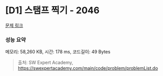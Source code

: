# [D1] 스탬프 찍기 - 2046 

[문제 링크](https://swexpertacademy.com/main/code/problem/problemDetail.do?contestProbId=AV5QKdT6AyYDFAUq) 

### 성능 요약

메모리: 58,260 KB, 시간: 178 ms, 코드길이: 49 Bytes



> 출처: SW Expert Academy, https://swexpertacademy.com/main/code/problem/problemList.do